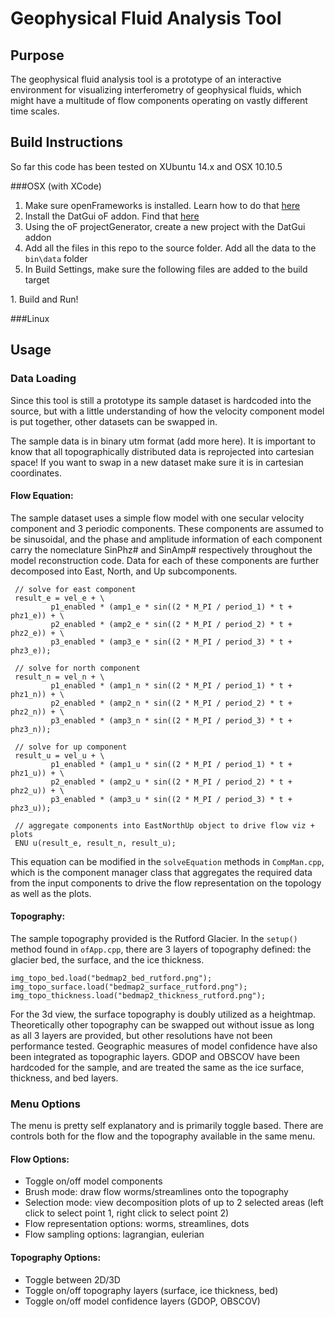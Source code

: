 # Geophysical Fluid Analysis Tool

## Purpose
The geophysical fluid analysis tool is a prototype of an interactive environment for visualizing interferometry of geophysical fluids, which might have a multitude of flow components operating on vastly different time scales.

## Build Instructions

So far this code has been tested on XUbuntu 14.x and OSX 10.10.5

###OSX (with XCode)

1. Make sure openFrameworks is installed. Learn how to do that [here](http://openframeworks.cc/download/)
1. Install the DatGui oF addon. Find that [here](https://github.com/braitsch/ofxDatGui)
1. Using the oF projectGenerator, create a new project with the DatGui addon
1. Add all the files in this repo to the source folder. Add all the data to the `bin\data` folder
1. In Build Settings, make sure the following files are added to the build target
 <insert pic of XCode build settings>
1. Build and Run!

###Linux

## Usage

### Data Loading
Since this tool is still a prototype its sample dataset is hardcoded into the source, but with a little understanding of how the velocity component model is put together, other datasets can be swapped in.

The sample data is in binary utm format (add more here). It is important to know that all topographically distributed data is reprojected into cartesian space! If you want to swap in a new dataset make sure it is in cartesian coordinates.

#### Flow Equation:
The sample dataset uses a simple flow model with one secular velocity component and 3 periodic components. These components are assumed to be sinusoidal, and the phase and amplitude information of each component carry the nomeclature SinPhz# and SinAmp# respectively throughout the model reconstruction code.  Data for each of these components are further decomposed into East, North, and Up subcomponents.
```
 // solve for east component
 result_e = vel_e + \
         p1_enabled * (amp1_e * sin((2 * M_PI / period_1) * t + phz1_e)) + \
         p2_enabled * (amp2_e * sin((2 * M_PI / period_2) * t + phz2_e)) + \
         p3_enabled * (amp3_e * sin((2 * M_PI / period_3) * t + phz3_e));

 // solve for north component
 result_n = vel_n + \
         p1_enabled * (amp1_n * sin((2 * M_PI / period_1) * t + phz1_n)) + \
         p2_enabled * (amp2_n * sin((2 * M_PI / period_2) * t + phz2_n)) + \
         p3_enabled * (amp3_n * sin((2 * M_PI / period_3) * t + phz3_n));
         
 // solve for up component
 result_u = vel_u + \
         p1_enabled * (amp1_u * sin((2 * M_PI / period_1) * t + phz1_u)) + \
         p2_enabled * (amp2_u * sin((2 * M_PI / period_2) * t + phz2_u)) + \
         p3_enabled * (amp3_u * sin((2 * M_PI / period_3) * t + phz3_u));
         
 // aggregate components into EastNorthUp object to drive flow viz + plots
 ENU u(result_e, result_n, result_u);
```
This equation can be modified in the `solveEquation` methods in `CompMan.cpp`, which is the component manager class that aggregates the required data from the input components to drive the flow representation on the topology as well as the plots.

#### Topography:
The sample topography provided is the Rutford Glacier. In the `setup()` method found in `ofApp.cpp`, there are 3 layers of topography defined: the glacier bed, the surface, and the ice thickness.
```
img_topo_bed.load("bedmap2_bed_rutford.png");
img_topo_surface.load("bedmap2_surface_rutford.png");
img_topo_thickness.load("bedmap2_thickness_rutford.png");
```

For the 3d view, the surface topography is doubly utilized as a heightmap. Theoretically other topography can be swapped out without issue as long as all 3 layers are provided, but other resolutions have not been performance tested. Geographic measures of model confidence have also been integrated as topographic layers. GDOP and OBSCOV have been hardcoded for the sample, and are treated the same as the ice surface, thickness, and bed layers.

### Menu Options
The menu is pretty self explanatory and is primarily toggle based. There are controls both for the flow and the topography available in the same menu.

#### Flow Options:
* Toggle on/off model components
* Brush mode: draw flow worms/streamlines onto the topography
* Selection mode: view decomposition plots of up to 2 selected areas (left click to select point 1, right click to select point 2)
* Flow representation options: worms, streamlines, dots
* Flow sampling options: lagrangian, eulerian

#### Topography Options:
* Toggle between 2D/3D
* Toggle on/off topography layers (surface, ice thickness, bed)
* Toggle on/off model confidence layers (GDOP, OBSCOV)


